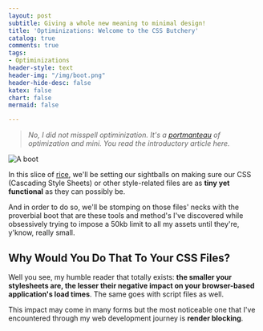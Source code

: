 ```yaml
---
layout: post
subtitle: Giving a whole new meaning to minimal design!
title: 'Optiminizations: Welcome to the CSS Butchery'
catalog: true
comments: true
tags:
- Optiminizations
header-style: text
header-img: "/img/boot.png"
header-hide-desc: false
katex: false
chart: false
mermaid: false

---
```


> _No, I did not misspell optiminization. It's a_ [_portmanteau_](https://www.merriam-webster.com/thesaurus/portmanteau) _of optimization and mini. You read the introductory article here._

![A boot](img/boot.png)

In this slice of [rice](https://thatnixguy.github.io/posts/ricing/), we'll be setting our sightballs on making sure our CSS (Cascading Style Sheets) or other style-related files are as **tiny yet functional** as they can possibly be.

And in order to do so, we'll be stomping on those files' necks with the proverbial boot that are these tools and method's I've discovered while obsessively trying to impose a 50kb limit to all my assets until they're, y'know, really small.

## Why Would You Do That To Your CSS Files?

Well you see, my humble reader that totally exists: **the smaller your stylesheets are, the lesser their negative impact on your browser-based application's load times**. The same goes with script files as well.

This impact may come in many forms but the most noticeable one that I've encountered through my web development journey is **render blocking**.